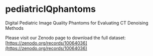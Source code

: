 # pediatricIQphantoms
Digital Pediatric Image Quality Phantoms for Evaluating CT Denoising Methods

Please visit our Zenodo page to download the full dataset: [https://zenodo.org/records/10064036](https://zenodo.org/records/10064036)
